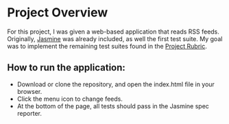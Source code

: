 # Project Overview

For this project, I was given a web-based application that reads RSS feeds. Originally, [Jasmine](http://jasmine.github.io/) was already included, as well the first test suite.
My goal was to implement the remaining test suites found in the [Project Rubric](https://review.udacity.com/#!/projects/3442558598/rubric).

## How to run the application:

* Download or clone the repository, and open the index.html file in your browser.
* Click the menu icon to change feeds.
* At the bottom of the page, all tests should pass in the Jasmine spec reporter.

